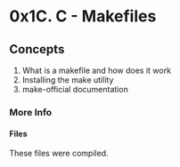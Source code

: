 # 0x1C. C - Makefiles

## Concepts
1. What is a makefile and how does it work
2. Installing the make utility
3. make-official documentation

### More Info
#### Files
<a href="https://github.com/alx-tools/0x1B.c" style="text-decoration:none">These files</a> were compiled.
